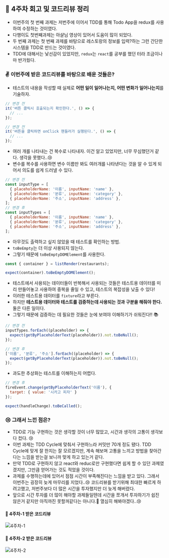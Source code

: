 ## 🚀 4주차 회고 및 코드리뷰 정리

- 이번주의 첫 번째 과제는 저번주에 이어서 TDD를 통해 Todo App을 redux를 사용하여 수정하는 것이였다.
- 다행이도 첫번째과제는 아샬님 영상이 있어서 도움이 많이 되었다.
- 두 번째 과제는 첫 번째 과제를 바탕으로 레스토랑의 정보를 입력?하는 그런 간단한 시스템을 TDD로 만드는 것이였다.
- TDD에 대해서는 낯선감이 있었지만, `redux`는 `react`를 공부를 했던 터라 조금이나마 반가웠다.

### ✌ 이번주에 받은 코드리뷰를 바탕으로 배운 것들은?
- 테스트의 내용을 작성할 때 실제로 **어떤 일이 일어나는지, 어떤 변화가 일어나는지**를 기술하자. 

```javascript
// 변경 전
it('버튼 클릭시 호출되는지 확인한다.', () => {
  // ...
});

// 변경 전
it('버튼을 클릭하면 onClick 핸들러가 실행된다.', () => {
  // ...
});
```
- 여러 개를 나타내는 건 복수로 나타내자. 이건 알고 있었지만, 너무 무심했던거 같다. 생각을 못했다..😢
- 변수를 복수를 사용하면 변수 이름만 봐도 여러개를 나타낸다는 것을 알 수 있게 되어서 의도를 쉽게 드러낼 수 있다.
```javascript
// 변경 전
const inputType = [
  { placeholderName: '이름', inputName: 'name' },
  { placeholderName: '분류', inputName: 'category' },
  { placeholderName: '주소', inputName: 'address' },
];
// 변경 후
const inputTypes = [
  { placeholderName: '이름', inputName: 'name' },
  { placeholderName: '분류', inputName: 'category' },
  { placeholderName: '주소', inputName: 'address' },
];
```
- 아무것도 출력하고 싶지 않았을 때 테스트를 확인하는 방법.
- `toBeEmpty`는 더 이상 사용되지 않는다.
- 그렇기 때문에 `toBeEmptyDOMElement`를 사용한다.

```javascript
const { container } = listRender(restaurants);

expect(container).toBeEmptyDOMElement();
```
- 테스트에서 사용되는 데이터들이 반복해서 사용되는 것들은 테스트용 데이터를 미리 만들어놓고 사용하여 중복을 줄일 수 있고, 테스트의 복잡성을 낮출 수 있다!
- 이러한 테스트용 데이터를 `fixture`라고 부른다.
- 하지만 **테스트용 데이터와 테스트를 검증하는데 사용되는 것과 구분을 해줘야 한다.** 둘은 다른 일이다.
- 그렇기 때문에 검증하는 데 필요한 것들은 눈에 보여야 이해하기가 쉬워진다!! 📚

```javascript
// 변경 전
inputTypes.forEach((placeholder) => {
  expect(getByPlaceholderText(placeholder)).not.toBeNull();
});

// 변경 후
['이름', '분류', '주소'].forEach((placeholder) => {
  expect(getByPlaceholderText(placeholder)).not.toBeNull();
});
```
- 과도한 추상화는 테스트를 이해하는지 어렵다.
```javascript
// 변경 후
fireEvent.change(getByPlaceholderText('이름'), { 
  target: { value: '시카고 피자' }
});

expect(handleChange).toBeCalled();
```

### 😢 그래서 느낀 점은?
- TDD로 기능 구현하는 것은 생각할 것이 너무 많았고, 시간과 생각의 고통이 생각보다 컸다. 😢
- 이번 과제는 TDD Cycle에 맞춰서 구현하느라 커밋만 70개 정도 됐다. TDD Cycle에 맞게 잘 한지는 잘 모르겠지만, 계속 해보며 고통을 느끼고 방법을 찾아간다는 느낌을 받는걸 보니까 맞게 하고 있는거 같다.
- 만약 TDD로 구현하지 않고 react와 reduc로만 구현했다면 쉽게 할 수 있던 과제였겠지만, 그만큼 얻어가는 것도 적었을 것이다.
- 과제를 수행하는데에 있어서 점점 시간이 부족해진다는 느낌을 받고 있다. 그래서 이번주는 굉장히 늦게 마무리를 지었다..😢 코드리뷰를 받기위해 최대한 빠르게 하려고했고, 저번주보다 더 많은 시간을 투자했지만 더 늦게 해버렸다. 
- 앞으로 시간 투자를 더 많이 해야할 과제들일텐데 시간을 쪼개서 투자하기가 쉽진 않은거 같지만 아직까진 못할꺼같다는 아니다.😤 열심히 해봐야겠다..😢

#### 📌 4주차-1 받은 코드리뷰

![4주차-1](../img/4주차1.png)

#### 📌 4주차-2 받은 코드리뷰

![4주차-2](../img/4주차2.png)